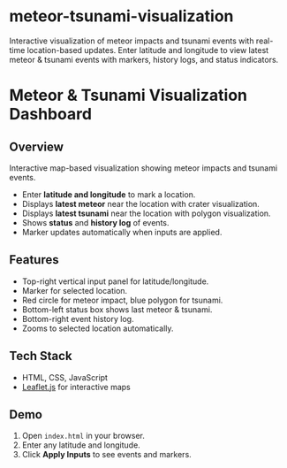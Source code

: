 # meteor-tsunami-visualization
Interactive visualization of meteor impacts and tsunami events with real-time location-based updates. Enter latitude and longitude to view latest meteor &amp; tsunami events with markers, history logs, and status indicators.
# Meteor & Tsunami Visualization Dashboard

## Overview
Interactive map-based visualization showing meteor impacts and tsunami events.

- Enter **latitude and longitude** to mark a location.
- Displays **latest meteor** near the location with crater visualization.
- Displays **latest tsunami** near the location with polygon visualization.
- Shows **status** and **history log** of events.
- Marker updates automatically when inputs are applied.

## Features
- Top-right vertical input panel for latitude/longitude.
- Marker for selected location.
- Red circle for meteor impact, blue polygon for tsunami.
- Bottom-left status box shows last meteor & tsunami.
- Bottom-right event history log.
- Zooms to selected location automatically.

## Tech Stack
- HTML, CSS, JavaScript
- [Leaflet.js](https://leafletjs.com/) for interactive maps

## Demo
1. Open `index.html` in your browser.
2. Enter any latitude and longitude.
3. Click **Apply Inputs** to see events and markers.


